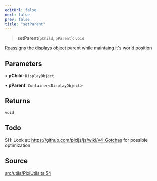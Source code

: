 ```yaml
---
editUrl: false
next: false
prev: false
title: "setParent"
---
```


> **setParent**(`pChild`, `pParent`): `void`

Reassigns the displays object parent while maintaing it's world position

## Parameters

• **pChild**: `DisplayObject`

• **pParent**: `Container`\<`DisplayObject`\>

## Returns

`void`

## Todo

SH: Look at: https://github.com/pixijs/js/wiki/v4-Gotchas for possible optimization

## Source

[src/utils/PixiUtils.ts:54](https://github.com/relishinc/dill-pixel/blob/543438455c9a47928084300159416186c2aa1095/src/utils/PixiUtils.ts#L54)
